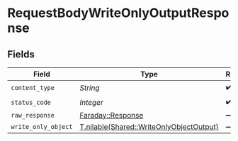 # RequestBodyWriteOnlyOutputResponse


## Fields

| Field                                                                                    | Type                                                                                     | Required                                                                                 | Description                                                                              |
| ---------------------------------------------------------------------------------------- | ---------------------------------------------------------------------------------------- | ---------------------------------------------------------------------------------------- | ---------------------------------------------------------------------------------------- |
| `content_type`                                                                           | *String*                                                                                 | :heavy_check_mark:                                                                       | N/A                                                                                      |
| `status_code`                                                                            | *Integer*                                                                                | :heavy_check_mark:                                                                       | N/A                                                                                      |
| `raw_response`                                                                           | [Faraday::Response](https://www.rubydoc.info/gems/faraday/Faraday/Response)              | :heavy_minus_sign:                                                                       | N/A                                                                                      |
| `write_only_object`                                                                      | [T.nilable(Shared::WriteOnlyObjectOutput)](../../models/shared/writeonlyobjectoutput.md) | :heavy_minus_sign:                                                                       | OK                                                                                       |